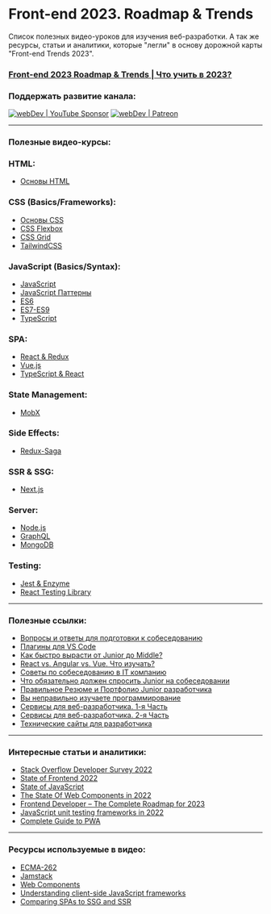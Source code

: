 # Front-end 2023. Roadmap & Trends
Список полезных видео-уроков для изучения веб-разработки.
А так же ресурсы, статьи и аналитики, которые "легли" в основу дорожной карты "Front-end Trends 2023".

### [Front-end 2023 Roadmap & Trends | Что учить в 2023?]()

### Поддержать развитие канала:
[<img alt="webDev | YouTube Sponsor" src="https://img.shields.io/badge/Become a sponsor-F70000.svg?&style=for-the-badge&logo=youtube&logoColor=fff" />][sponsor]
[<img alt="webDev | Patreon" src="https://img.shields.io/badge/Become a patron-EF6451.svg?&style=for-the-badge&logo=patreon&logoColor=fff" />][patron]

---

### Полезные видео-курсы:

### HTML:
- [Основы HTML](https://www.youtube.com/watch?v=NUtloXE1L9U&list=PLNkWIWHIRwMFtHHg0amAgocYP-kZypbY7&index=1)

### CSS (Basics/Frameworks):
- [Основы CSS](https://www.youtube.com/watch?v=8pQKDVRc0T8&list=PLNkWIWHIRwMHUawuIEpPI_tOG7Mfhs_sA&index=1)
- [CSS Flexbox](https://www.youtube.com/watch?v=O-ytfplFQ3c&list=PLNkWIWHIRwMG0EUBS8rvTRVNL9IcxcawW&index=1)
- [CSS Grid](https://www.youtube.com/watch?v=LHW_M9mf4Is&list=PLNkWIWHIRwMHlq6yOP65F_rNH5wID1U21&index=1)
- [TailwindCSS](https://www.youtube.com/watch?v=3bbfisTVMcE&list=PLNkWIWHIRwMFN8qKfZ5Lgr29L5BoJKFfa&index=1)

### JavaScript (Basics/Syntax):
- [JavaScript](https://www.youtube.com/watch?v=DPfaa66OZj8&list=PLNkWIWHIRwMHKLotIS_d-wyj00pg0AnUg&index=1)
- [JavaScript Паттерны](https://www.youtube.com/watch?v=RyY6x_6ws4s&list=PLNkWIWHIRwMGzgvuPRFkDrpAygvdKJIE4&index=1)
- [ES6](https://www.youtube.com/watch?v=3PDq09nqCTs&list=PLNkWIWHIRwMGLJXugVvdK7i8UagGQNaXD&index=1)
- [ES7-ES9](https://www.youtube.com/watch?v=ZjR-oBsuQcs&list=PLNkWIWHIRwMH_05WTvIX419odDtStynm3&index=1)
- [TypeScript](https://www.youtube.com/watch?v=MtO76yEYbxA&list=PLNkWIWHIRwMEm1FgiLjHqSky27x5rXvQa&index=1)

### SPA:
- [React & Redux](https://www.youtube.com/watch?v=2vujABNBFAY&list=PLNkWIWHIRwME_Gv2vlWAR6TfeSXylYfw4&index=1)
- [Vue.js](https://www.youtube.com/watch?v=PCOP3uC_VwY&list=PLNkWIWHIRwMH7ahn9uvvc5PG3o1tLscgB&index=1)
- [TypeScript & React](https://www.youtube.com/watch?v=acO37eSCowc&list=PLNkWIWHIRwMFQBDhZ6HfwO9NL09X3N3Gq&index=1)

### State Management:
- [MobX](https://www.youtube.com/watch?v=SKy3vXLh8A8&list=PLNkWIWHIRwMFK-Gpb4NE45_1_Himhyi-K&index=1)

### Side Effects:
- [Redux-Saga](https://www.youtube.com/watch?v=TGqixbqAlxQ&list=PLNkWIWHIRwMFrVMaVMOYflo8R4QBk4vk0&index=1)

### SSR & SSG:
- [Next.js](https://www.youtube.com/watch?v=M1Y7JmaslkU&list=PLNkWIWHIRwMHjz7hM5o10BNc6dq0OMd2U&index=1)

### Server:
- [Node.js](https://www.youtube.com/watch?v=xJvAfWinaow&list=PLNkWIWHIRwMFtsaJ4b_wwkJDHKJeuAkP0&index=1)
- [GraphQL](https://www.youtube.com/watch?v=kZs7CXrtT-s&list=PLNkWIWHIRwMF2sVLwzRef0Cu5kzAOeRcu&index=1)
- [MongoDB](https://www.youtube.com/watch?v=xnR5XiQBdJw&list=PLNkWIWHIRwMFJ-3-gI7GC5JDg1ivbIKNR&index=1)

### Testing:
- [Jest & Enzyme](https://www.youtube.com/watch?v=2iUEhfRl1nY&list=PLNkWIWHIRwMFPcbK0AJVBYyNveXmMZhMS&index=1)
- [React Testing Library](https://www.youtube.com/watch?v=v4pycbXkP1Y&list=PLNkWIWHIRwMEsMUc0B-lYb7DTLroWlKLK&index=1)

---

### Полезные ссылки:

- [Вопросы и ответы для подготовки к собеседованию](https://github.com/YauhenKavalchuk/interview-questions)
- [Плагины для VS Code](https://youtu.be/g8LmiLTXkqo)
- [Как быстро вырасти от Junior до Middle?](https://youtu.be/GJ6zdwngeTo)
- [React vs. Angular vs. Vue. Что изучать?](https://youtu.be/jOgBIt4Lki0)
- [Советы по собеседованию в IT компанию](https://youtu.be/VYvu-oKYcSg)
- [Что обязательно должен спросить Junior на собеседовании](https://youtu.be/n5hbeJrGoj8)
- [Правильное Резюме и Портфолио Junior разработчика](https://youtu.be/Ds46EE-4DNs)
- [Вы неправильно изучаете программирование](https://youtu.be/tFTslbYdJFQ)
- [Сервисы для веб-разработчика. 1-я Часть](https://youtu.be/EeoQepXaOBY)
- [Сервисы для веб-разработчика. 2-я Часть](https://youtu.be/Dq49ZHyyg_U)
- [Технические сайты для разработчика](https://youtu.be/xMxtK18MCEQ)

---

### Интересные статьи и аналитики:
- [Stack Overflow Developer Survey 2022](https://survey.stackoverflow.co/2022/#technology)
- [State of Frontend 2022](https://tsh.io/state-of-frontend/)
- [State of JavaScript](https://stateofjs.com/en-us/)
- [The State Of Web Components in 2022](https://dev.to/steveblue/the-state-of-web-components-in-2022-1ip3)
- [Frontend Developer – The Complete Roadmap for 2023](https://www.codelivly.com/frontend-developer-roadmap/)
- [JavaScript unit testing frameworks in 2022](https://raygun.com/blog/javascript-unit-testing-frameworks)
- [Complete Guide to PWA](https://scandiweb.com/blog/learn-all-about-progressive-web-apps/)

---

### Ресурсы используемые в видео:
- [ECMA-262](https://www.ecma-international.org/publications-and-standards/standards/ecma-262/)
- [Jamstack](https://jamstack.org/community/)
- [Web Components](https://www.webcomponents.org)
- [Understanding client-side JavaScript frameworks](https://developer.mozilla.org/en-US/docs/Learn/Tools_and_testing/Client-side_JavaScript_frameworks)
- [Comparing SPAs to SSG and SSR](https://fauna.com/blog/comparing-spas-to-ssg-and-ssr)

[sponsor]: https://www.youtube.com/channel/UCE9ODjNIkOHrnSdkYWLfYhg/join
[patron]: https://www.patreon.com/YauhenKavalchuk
